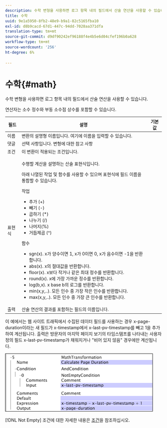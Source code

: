 ```yaml
---
description: 수학 변형을 사용하면 로그 항목 내의 필드에서 산술 연산을 사용할 수 있습니다.
title: 수학
uuid: 9e1a5950-8fb2-48e9-b9a1-82c5165fba10
exl-id: d8b9cacd-67d1-447c-94dd-7028aa371dfa
translation-type: tm+mt
source-git-commit: d9df90242ef96188f4e4b5e6d04cfef196b0a628
workflow-type: tm+mt
source-wordcount: '256'
ht-degree: 6%

---
```


# 수학{#math}

수학 변형을 사용하면 로그 항목 내의 필드에서 산술 연산을 사용할 수 있습니다.

연산자는 소수 정수와 부동 소수점 상수를 포함할 수 있습니다.

<table id="table_FDF3DDF1960E43E391A67C9DC2A0E302"> 
 <thead> 
  <tr> 
   <th colname="col1" class="entry"> 필드 </th> 
   <th colname="col2" class="entry"> 설명 </th> 
   <th colname="col3" class="entry"> 기본값 </th> 
  </tr> 
 </thead>
 <tbody> 
  <tr> 
   <td colname="col1"> 이름 </td> 
   <td colname="col2"> 변환의 설명형 이름입니다. 여기에 이름을 입력할 수 있습니다. </td> 
   <td colname="col3"></td> 
  </tr> 
  <tr> 
   <td colname="col1"> 댓글 </td> 
   <td colname="col2"> 선택 사항입니다. 변형에 대한 참고 사항 </td> 
   <td colname="col3"></td> 
  </tr> 
  <tr> 
   <td colname="col1"> 조건 </td> 
   <td colname="col2"> 이 변환이 적용되는 조건입니다. </td> 
   <td colname="col3"></td> 
  </tr> 
  <tr> 
   <td colname="col1"> 표현식 </td> 
   <td colname="col2"> <p>수행할 계산을 설명하는 산술 표현식입니다. </p> <p> 아래 나열된 작업 및 함수를 사용할 수 있으며 표현식에 필드 이름을 통합할 수 있습니다. </p> <p> 작업 
     <ul id="ul_DB5915FADA0A41A3B11F1F48615F40A9">
      <li id="li_CA9EA97243F04760A81313C17EE057B3"> 추가 (+) </li>
      <li id="li_908A272EBA2340098C20F22AA8D9ED26"> 빼기 (-) </li>
      <li id="li_C62257FF3AAB436D9148BBEA441621D7"> 곱하기 (*) </li>
      <li id="li_B5A9EAB3E49D4CB9A297172199F23542"> 나누기 (/) </li>
      <li id="li_D2D2B51DB2C8412A9B6F9D5F3CC03F8A"> 나머지(%) </li>
      <li id="li_07E7E368FFD2437A852B785E159848E5"> 거듭제곱 (^) </li>
     </ul></p> <p>함수 
     <ul id="ul_E335AE8D684340AA998C4A2633FFDEE1">
      <li id="li_E036FF0B5DF244DDBFEDA9BFEDC62251"> sgn(x). x가 양수이면 1, x가 0이면 0, x가 음수이면 -1을 반환합니다. </li>
      <li id="li_90CD8899DDC14778A95930C2768C82BC"> abs(x). x의 절대값을 반환합니다. </li>
      <li id="li_F4AF23F343F74BD88B7166B1C2BB065E"> floor(x). x보다 작거나 같은 최대 정수를 반환합니다. </li>
      <li id="li_A31379A3659240C3A629BFAF19A6DDF1"> round(x). x에 가장 가까운 정수를 반환합니다. </li>
      <li id="li_9C0A0F3A4A304026B543F2A64B98B922"> log(b,x). x base b의 로그를 반환합니다. </li>
      <li id="li_124D62C2CA5A42CBBCC5DB18FAA8920E"> min(x,y,..). 모든 인수 중 가장 작은 인수를 반환합니다. </li>
      <li id="li_3B7B9FC1C0BF4E7688F9F49130B97B7F"> max(x,y,..). 모든 인수 중 가장 큰 인수를 반환합니다. </li>
     </ul></p> </td> 
   <td colname="col3"></td> 
  </tr> 
  <tr> 
   <td colname="col1"> 출력 </td> 
   <td colname="col2"> 산술 연산의 결과를 포함하는 필드의 이름입니다. </td> 
   <td colname="col3"></td> 
  </tr> 
 </tbody> 
</table>

이 예에서는 웹 사이트 트래픽에서 수집된 데이터 필드를 사용하는 경우 x-page-duration이라는 새 필드가 x-timestamp에서 x-last-pv-timestamp를 빼고 1을 추가하여 계산됩니다. 출력은 방문자의 마지막 페이지 보기의 타임스탬프를 나타내는 사용자 정의 필드 x-last-pv-timestamp가 채워지거나 &quot;비어 있지 않음&quot; 경우에만 계산됩니다.

![](assets/cfg_TransformationType_Math.png)

[!DNL Not Empty] 조건에 대한 자세한 내용은 [조건](../../../../../home/c-dataset-const-proc/c-conditions/c-abt-cond.md)을 참조하십시오.
